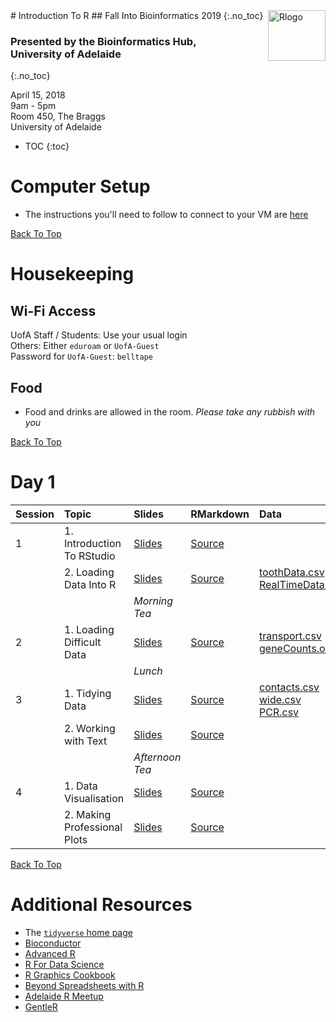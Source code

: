 <img src="https://www.r-project.org/logo/Rlogo.png" alt="Rlogo" border="0px" style="width:92px;height:81px;float:right">
# Introduction To R
## Fall Into Bioinformatics 2019 
{:.no_toc}

### Presented by the Bioinformatics Hub, <br> University of Adelaide 
{:.no_toc}

April 15, 2018  
9am - 5pm  
Room 450, The Braggs  
University of Adelaide

* TOC
{:toc}


# Computer Setup

- The instructions you'll need to follow to connect to your VM are [here](setup)


[Back To Top](#introduction_to_r)

# Housekeeping

## Wi-Fi Access

UofA Staff / Students: Use your usual login  
Others: Either `eduroam` or `UofA-Guest`  
Password for `UofA-Guest`: `belltape`

## Food

- Food and drinks are allowed in the room. *Please take any rubbish with you*


[Back To Top](#introduction_to_r)


# Day 1

| Session | Topic | Slides | RMarkdown | Data |
| ------- |:----- |:------ |:--------- |:---- |
| 1       | 1. Introduction To RStudio | [Slides](notes/1.1.1_Introduction) | [Source](notes/1.1.1_Introduction.Rmd) | |
|         | 2. Loading Data Into R | [Slides](notes/1.1.2_DataImport) | [Source](notes/1.1.2_DataImport.Rmd) | [toothData.csv](data/toothData.csv) <br> [RealTimeData.xlsx](data/RealTimeData.xlsx) |
|         | | *Morning Tea* | | |
| 2       | 1. Loading Difficult Data | [Slides](notes/1.2.1_LoadingDifficultData) | [Source](notes/1.2.1_LoadingDifficultData.Rmd) | [transport.csv](data/transport.csv) <br> [geneCounts.out](data/geneCounts.out) |
|         | | *Lunch*       | | |
| 3       | 1. Tidying Data | [Slides](notes/1.2.2_TidyingData) | [Source](notes/1.2.2_TidyingData.Rmd) | [contacts.csv](data/contacts.csv) <br> [wide.csv](data/wide.csv) <br> [PCR.csv](data/PCR.csv) |
|         | 2. Working with Text | [Slides](notes/1.2.3_TextManipulation) | [Source](notes/1.2.3_TextManipulation.Rmd) | |
|         | | *Afternoon Tea* | | |
| 4       | 1. Data Visualisation | [Slides](notes/1.3.1_DataVisualisation) | [Source](notes/1.3.1_DataVisualisation.Rmd) | |
|         | 2. Making Professional Plots | [Slides](notes/1.3.2_ProfessionalPlotting) | [Source](notes/1.3.2_ProfessionalPlotting.Rmd) | |


[Back To Top](#introduction_to_r)


# Additional Resources

- The [`tidyverse` home page](https://www.tidyverse.org/)
- [Bioconductor](https://bioconductor.org/)
- [Advanced R](http://adv-r.had.co.nz/)
- [R For Data Science](http://r4ds.had.co.nz/)
- [R Graphics Cookbook](http://www.cookbook-r.com/Graphs/)
- [Beyond Spreadsheets with R](https://www.manning.com/books/beyond-spreadsheets-with-r?a_aid=datamungingwithr&a_bid=1dc44480)
- [Adelaide R Meetup](https://www.meetup.com/Adelaide-R-Users/)
- [GentleR]()
